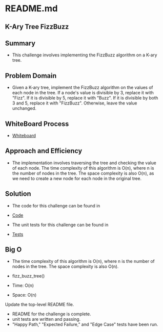 # README.md

## K-Ary Tree FizzBuzz

## Summary

- This challenge involves implementing the FizzBuzz algorithm on a K-ary tree.

## Problem Domain

- Given a K-ary tree, implement the FizzBuzz algorithm on the values of each node in the tree. If a node's value is divisible by 3, replace it with "Fizz". If it is divisible by 5, replace it with "Buzz". If it is divisible by both 3 and 5, replace it with "FizzBuzz". Otherwise, leave the value unchanged.

## WhiteBoard Process

- [Whiteboard](./path/to/whiteboard.png)


## Approach and Efficiency

- The implementation involves traversing the tree and checking the value of each node. The time complexity of this algorithm is O(n), where n is the number of nodes in the tree. The space complexity is also O(n), as we need to create a new node for each node in the original tree.

## Solution

- The code for this challenge can be found in
- [Code](./path/to/code)


- The unit tests for this challenge can be found in
- [Tests](./path/to/tests)



## Big O

- The time complexity of this algorithm is O(n), where n is the number of nodes in the tree. The space complexity is also O(n).

- fizz_buzz_tree()
- Time: O(n)
- Space: O(n)


 Update the top-level README file.


 - README for the challenge is complete.
 - unit tests are written and passing.
 - "Happy Path," "Expected Failure," and "Edge Case" tests have been run.

